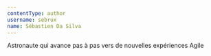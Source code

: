 ```yaml
---
contentType: author
username: sebrux
name: Sébastien Da Silva
---
```

Astronaute qui avance pas à pas vers de nouvelles expériences Agile
